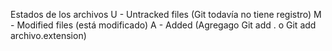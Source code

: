 Estados de los archivos
U - Untracked files (Git todavía no tiene registro)
M - Modified files (está modificado)
A - Added (Agregago Git add . o Git add archivo.extension)

